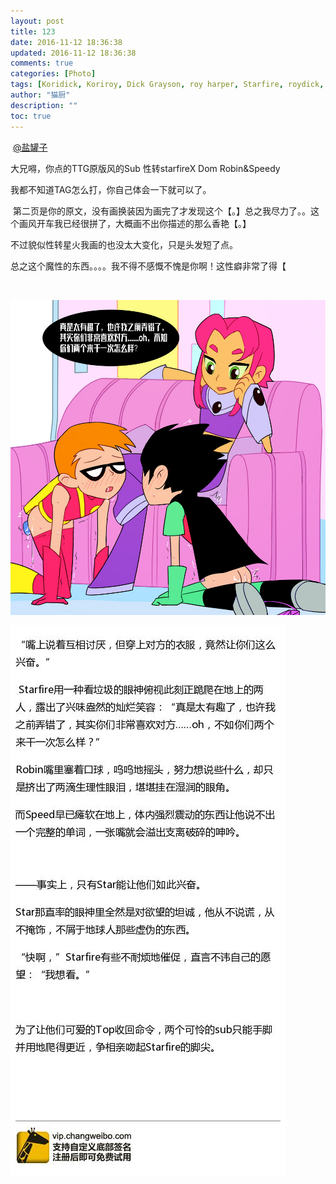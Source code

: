 ```yaml
---
layout: post
title: 123
date: 2016-11-12 18:36:38
updated: 2016-11-12 18:36:38
comments: true
categories: [Photo]
tags: [Koridick, Koriroy, Dick Grayson, roy harper, Starfire, roydick, dickroy]
author: "猫厨"
description: ""
toc: true
---
```


<p>&nbsp;<a target="_blank" loftermentionblogid="1559814" href="http://www.lofter.com/mentionredirect.do?blogId=1559814"  >@盐罐子</a>&nbsp;</p> 
<p>大兄嘚，你点的TTG原版风的Sub 性转starfireX Dom Robin&amp;Speedy</p> 
<p>我都不知道TAG怎么打，你自己体会一下就可以了。<br /></p> 
<p>&nbsp;第二页是你的原文，没有画换装因为画完了才发现这个【。】总之我尽力了。。这个画风开车我已经很拼了，大概画不出你描述的那么香艳【。】&nbsp;</p> 
<p>不过貌似性转星火我画的也没太大变化，只是头发短了点。<br /></p> 
<p>总之这个魔性的东西。。。。我不得不感慨不愧是你啊！这性癖非常了得【</p> 
<p><br /></p>

![](https://raw.githubusercontent.com/alicewish/meowchain247/master/img_cVZNdzJtQk9JV2VGUWU5WG9tNEhMR2NTb3VXTzZsd1ZBUi9uUmZjRjJQeXdlR29weVdyN0VBPT0.jpg)

![](https://raw.githubusercontent.com/alicewish/meowchain247/master/img_cVZNdzJtQk9JV2VGUWU5WG9tNEhMQ2N2eExGVDhiaWR4anI4SXdaajV4WTErdDVGcW95TXdRPT0.jpg)